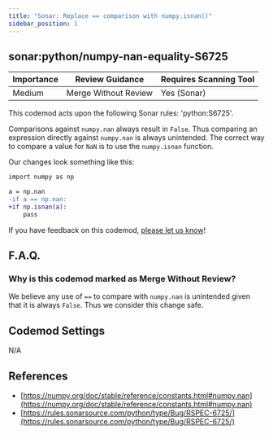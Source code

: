 ```yaml
---
title: "Sonar: Replace == comparison with numpy.isnan()"
sidebar_position: 1
---
```


## sonar:python/numpy-nan-equality-S6725

| Importance | Review Guidance      | Requires Scanning Tool |
|------------|----------------------|------------------------|
| Medium     | Merge Without Review | Yes (Sonar)            |

This codemod acts upon the following Sonar rules: 'python:S6725'.

Comparisons against `numpy.nan` always result in `False`. Thus comparing an expression directly against `numpy.nan` is always unintended. The correct way to compare a value for `NaN` is to use the `numpy.isnan` function.

Our changes look something like this:

```diff
import numpy as np

a = np.nan
-if a == np.nan:
+if np.isnan(a):
    pass
```

If you have feedback on this codemod, [please let us know](mailto:feedback@pixee.ai)!

## F.A.Q.

### Why is this codemod marked as Merge Without Review?

We believe any use of `==` to compare with `numpy.nan` is unintended given that it is always `False`. Thus we consider this change safe.

## Codemod Settings

N/A

## References

* [https://numpy.org/doc/stable/reference/constants.html#numpy.nan](https://numpy.org/doc/stable/reference/constants.html#numpy.nan)
* [https://rules.sonarsource.com/python/type/Bug/RSPEC-6725/](https://rules.sonarsource.com/python/type/Bug/RSPEC-6725/)
